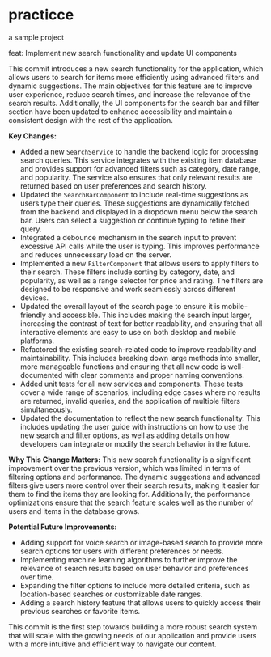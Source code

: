 # practicce
a sample project


feat: Implement new search functionality and update UI components

This commit introduces a new search functionality for the application, which allows users to search for items more efficiently using advanced filters and dynamic suggestions. The main objectives for this feature are to improve user experience, reduce search times, and increase the relevance of the search results. Additionally, the UI components for the search bar and filter section have been updated to enhance accessibility and maintain a consistent design with the rest of the application.

**Key Changes:**
- Added a new `SearchService` to handle the backend logic for processing search queries. This service integrates with the existing item database and provides support for advanced filters such as category, date range, and popularity. The service also ensures that only relevant results are returned based on user preferences and search history.
- Updated the `SearchBarComponent` to include real-time suggestions as users type their queries. These suggestions are dynamically fetched from the backend and displayed in a dropdown menu below the search bar. Users can select a suggestion or continue typing to refine their query.
- Integrated a debounce mechanism in the search input to prevent excessive API calls while the user is typing. This improves performance and reduces unnecessary load on the server.
- Implemented a new `FilterComponent` that allows users to apply filters to their search. These filters include sorting by category, date, and popularity, as well as a range selector for price and rating. The filters are designed to be responsive and work seamlessly across different devices.
- Updated the overall layout of the search page to ensure it is mobile-friendly and accessible. This includes making the search input larger, increasing the contrast of text for better readability, and ensuring that all interactive elements are easy to use on both desktop and mobile platforms.
- Refactored the existing search-related code to improve readability and maintainability. This includes breaking down large methods into smaller, more manageable functions and ensuring that all new code is well-documented with clear comments and proper naming conventions.
- Added unit tests for all new services and components. These tests cover a wide range of scenarios, including edge cases where no results are returned, invalid queries, and the application of multiple filters simultaneously.
- Updated the documentation to reflect the new search functionality. This includes updating the user guide with instructions on how to use the new search and filter options, as well as adding details on how developers can integrate or modify the search behavior in the future.

**Why This Change Matters:**
This new search functionality is a significant improvement over the previous version, which was limited in terms of filtering options and performance. The dynamic suggestions and advanced filters give users more control over their search results, making it easier for them to find the items they are looking for. Additionally, the performance optimizations ensure that the search feature scales well as the number of users and items in the database grows.

**Potential Future Improvements:**
- Adding support for voice search or image-based search to provide more search options for users with different preferences or needs.
- Implementing machine learning algorithms to further improve the relevance of search results based on user behavior and preferences over time.
- Expanding the filter options to include more detailed criteria, such as location-based searches or customizable date ranges.
- Adding a search history feature that allows users to quickly access their previous searches or favorite items.

This commit is the first step towards building a more robust search system that will scale with the growing needs of our application and provide users with a more intuitive and efficient way to navigate our content.
